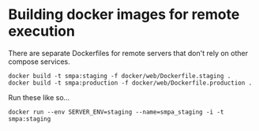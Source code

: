 # Building docker images for remote execution

There are separate Dockerfiles for remote servers that don't rely on other compose services.

    docker build -t smpa:staging -f docker/web/Dockerfile.staging .
    docker build -t smpa:production -f docker/web/Dockerfile.production .

Run these like so...

    docker run --env SERVER_ENV=staging --name=smpa_staging -i -t smpa:staging
